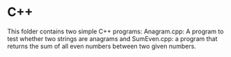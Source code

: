 # C++

This folder contains two simple C++ programs: Anagram.cpp: A program to test whether two strings are anagrams and SumEven.cpp: a program that returns the sum of all even numbers between two given numbers.

